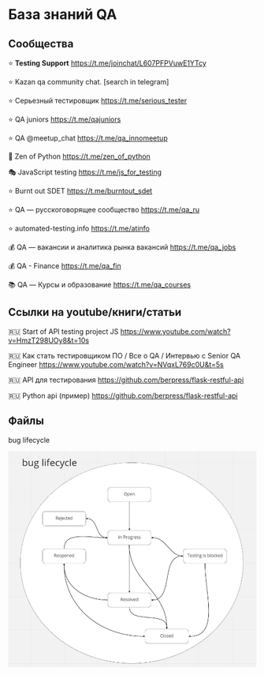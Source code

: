 # База знаний QA

## Сообщества
⭐ **Testing Support** https://t.me/joinchat/L607PFPVuwE1YTcy

⭐ Kazan qa community chat. [search in telegram]

⭐ Серьезный тестировщик https://t.me/serious_tester

⭐ QA juniors https://t.me/qajuniors

⭐ QA @meetup_chat https://t.me/qa_innomeetup

🐍 Zen of Python https://t.me/zen_of_python

🎭 JavaScript testing https://t.me/js_for_testing

⭐ Burnt out SDET https://t.me/burntout_sdet

⭐ QA — русскоговорящее сообщество https://t.me/qa_ru

⭐ automated-testing.info https://t.me/atinfo

💰 QA — вакансии и аналитика рынка вакансий https://t.me/qa_jobs

💰 QA - Finance https://t.me/qa_fin

📚 QA — Курсы и образование https://t.me/qa_courses

## Ссылки на youtube/книги/статьи
🇷🇺 Start of API testing project JS https://www.youtube.com/watch?v=HmzT298UOy8&t=10s

🇷🇺 Как стать тестировщиком ПО / Все о QA / Интервью с Senior QA Engineer https://www.youtube.com/watch?v=NVqxL769c0U&t=5s

🇷🇺 API для тестирования https://github.com/berpress/flask-restful-api

🇷🇺 Python api (пример) https://github.com/berpress/flask-restful-api


## Файлы
bug lifecycle

![bug lifecycle](images/bug.jpg)


